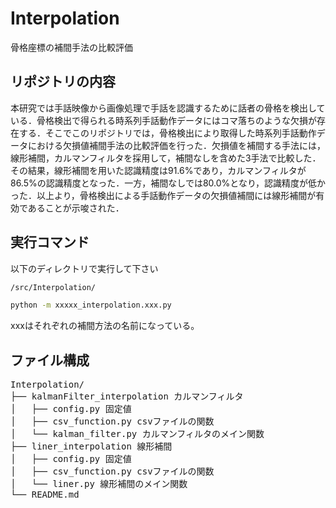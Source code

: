 # Interpolation
骨格座標の補間手法の比較評価

## リポジトリの内容
本研究では手話映像から画像処理で手話を認識するために話者の骨格を検出している．骨格検出で得られる時系列手話動作データにはコマ落ちのような欠損が存在する．そこでこのリポジトリでは，骨格検出により取得した時系列手話動作データにおける欠損値補間手法の比較評価を行った．欠損値を補間する手法には，線形補間，カルマンフィルタを採用して，補間なしを含めた3手法で比較した．その結果，線形補間を用いた認識精度は91.6%であり，カルマンフィルタが86.5%の認識精度となった．一方，補間なしでは80.0%となり，認識精度が低かった．以上より，骨格検出による手話動作データの欠損値補間には線形補間が有効であることが示唆された．


## 実行コマンド
以下のディレクトリで実行して下さい
```bash
/src/Interpolation/
```

```bash
python -m xxxxx_interpolation.xxx.py
```
xxxはそれぞれの補間方法の名前になっている。


## ファイル構成
<pre>
Interpolation/
├── kalmanFilter_interpolation カルマンフィルタ
│   ├── config.py 固定値
│   ├── csv_function.py csvファイルの関数
│   └── kalman_filter.py カルマンフィルタのメイン関数
├── liner_interpolation 線形補間
│   ├── config.py 固定値
│   ├── csv_function.py csvファイルの関数
│   └── liner.py 線形補間のメイン関数
└── README.md
</pre>

